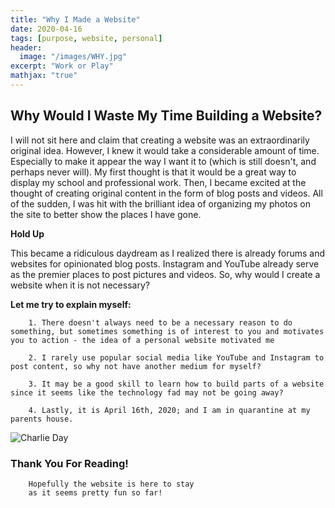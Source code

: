 ```yaml
---
title: "Why I Made a Website"
date: 2020-04-16
tags: [purpose, website, personal]
header:
  image: "/images/WHY.jpg"
excerpt: "Work or Play"
mathjax: "true"
---
```



## Why Would I Waste My Time Building a Website?


I will not sit here and claim that creating a website was an extraordinarily original idea.
However, I knew it would take a considerable amount of time. Especially to make it appear the way
I want it to (which is still doesn't, and perhaps never will). My first thought is that it would be a
great way to display my school and professional work. Then, I became excited at the thought of creating original
content in the form of blog posts and videos. All of the sudden, I was hit with the brilliant idea of organizing
my photos on the site to better show the places I have gone.

**Hold Up**

This became a ridiculous daydream as I realized there is already forums and websites for opinionated blog posts.
Instagram and YouTube already serve as the premier places to post pictures and videos.
So, why would I create a website when it is not necessary?

**Let me try to explain myself:**

		1. There doesn't always need to be a necessary reason to do something, but sometimes something is of interest to you and motivates you to action - the idea of a personal website motivated me
		
		2. I rarely use popular social media like YouTube and Instagram to post content, so why not have another medium for myself?
		
		3. It may be a good skill to learn how to build parts of a website since it seems like the technology fad may not be going away?
		
		4. Lastly, it is April 16th, 2020; and I am in quarantine at my parents house.
		


<img src="{{ site.url }}{{ site.baseurl }}/images/sense.jpg" alt="Charlie Day">


### Thank You For Reading!
		Hopefully the website is here to stay
		as it seems pretty fun so far!
